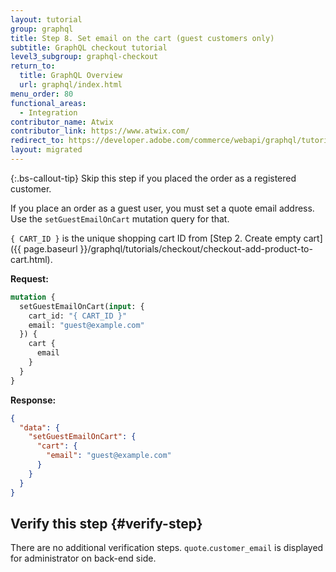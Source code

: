 ```yaml
---
layout: tutorial
group: graphql
title: Step 8. Set email on the cart (guest customers only)
subtitle: GraphQL checkout tutorial
level3_subgroup: graphql-checkout
return_to:
  title: GraphQL Overview
  url: graphql/index.html
menu_order: 80
functional_areas:
  - Integration
contributor_name: Atwix
contributor_link: https://www.atwix.com/
redirect_to: https://developer.adobe.com/commerce/webapi/graphql/tutorials/checkout/set-email-address/
layout: migrated
---
```


{:.bs-callout-tip}
Skip this step if you placed the order as a registered customer.

If you place an order as a guest user, you must set a quote email address. Use the `setGuestEmailOnCart` mutation query for that.

`{ CART_ID }` is the unique shopping cart ID from [Step 2. Create empty cart]({{ page.baseurl }}/graphql/tutorials/checkout/checkout-add-product-to-cart.html).

**Request:**

```graphql
mutation {
  setGuestEmailOnCart(input: {
    cart_id: "{ CART_ID }"
    email: "guest@example.com"
  }) {
    cart {
      email
    }
  }
}
```

**Response:**

```json
{
  "data": {
    "setGuestEmailOnCart": {
      "cart": {
        "email": "guest@example.com"
      }
    }
  }
}
```

## Verify this step {#verify-step}

There are no additional verification steps. `quote`.`customer_email` is displayed for administrator on back-end side.
